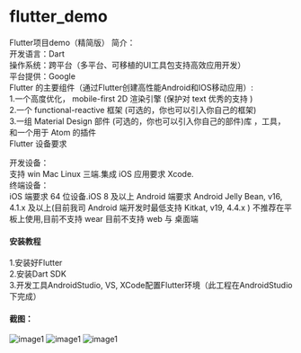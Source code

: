 # flutter_demo
Flutter项目demo（精简版）
简介：<br />
    开发语言：Dart<br />
    操作系统：跨平台（多平台、可移植的UI工具包支持高效应用开发）<br />
    平台提供：Google<br />
Flutter 的主要组件（通过Flutter创建高性能Android和IOS移动应用）:<br />
    1.一个高度优化， mobile-first 2D 渲染引擎 (保护对 text 优秀的支持 )<br />
    2.一个 functional-reactive 框架 (可选的，你也可以引入你自己的框架)<br />
    3.一组 Material Design 部件 (可选的，你也可以引入你自己的部件)库 ，工具，和一个用于 Atom 的插件<br />
Flutter 设备要求

开发设备：<br />
支持 win Mac Linux 三端.集成 iOS 应用要求 Xcode.<br />
终端设备：<br />
iOS 端要求 64 位设备.iOS 8 及以上
Android 端要求 Android Jelly Bean, v16, 4.1.x 及以上(目前我司 Android 端开发时最低支持 Kitkat, v19, 4.4.x )
不推荐在平板上使用,目前不支持 wear
目前不支持 web 与 桌面端<br />


#### 安装教程
1.安装好Flutter<br />
2.安装Dart SDK<br />
3.开发工具AndroidStudio, VS, XCode配置Flutter环境（此工程在AndroidStudio下完成）
#### 截图：<br />
![image1](http://chuantu.biz/t6/347/1532228909x-1404792921.png)
![image1](http://chuantu.biz/t6/347/1532228946x-1404792921.png)
![image1](http://chuantu.biz/t6/347/1532228963x-1404792921.png)
